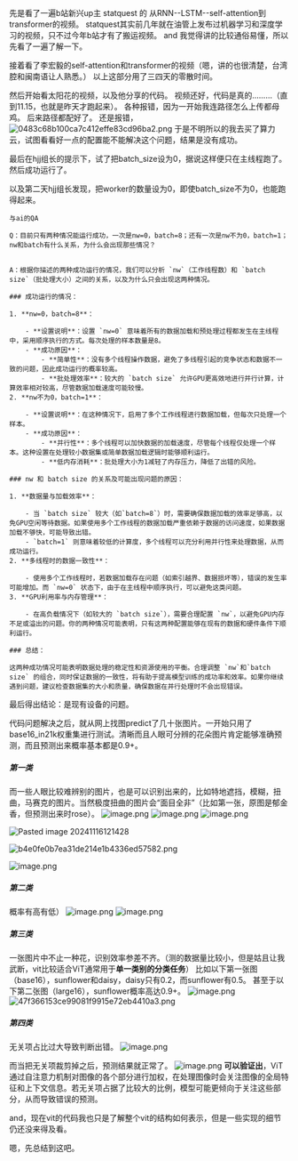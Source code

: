 先是看了一遍b站新兴up主 statquest 的 从RNN--LSTM--self-attention到transformer的视频。
statquest其实前几年就在油管上发布过机器学习和深度学习的视频，只不过今年b站才有了搬运视频。
and 我觉得讲的比较通俗易懂，所以先看了一遍了解一下。

接着看了李宏毅的self-attention和transformer的视频（嗯，讲的也很清楚，台湾腔和闽南语让人熟悉。）
以上这部分用了三四天的零散时间。

然后开始看太阳花的视频，以及他分享的代码。
视频还好，代码是真的………（直到11.15，也就是昨天才跑起来）。
各种报错，因为一开始我连路径怎么上传都母鸡。
后来路径都配好了。
还是报错，
![0483c68b100ca7c412effe83cd96ba2.png](https://erin-53347-1330131220.cos.ap-guangzhou.myqcloud.com/202411162216692.png)
于是不明所以的我去买了算力云，试图看看好一点的配置能不能解决这个问题，结果是没有成功。


最后在hjj组长的提示下，试了把batch_size设为0，据说这样便只在主线程跑了。然后成功运行了。

以及第二天hjj组长发现，把worker的数量设为0，即使batch_size不为0，也能跑得起来。

```
与ai的QA

Q：目前只有两种情况能运行成功，一次是nw=0，batch=8；还有一次是nw不为0，batch=1；nw和batch有什么关系，为什么会出现那些情况？


A：根据你描述的两种成功运行的情况，我们可以分析 `nw`（工作线程数）和 `batch size`（批处理大小）之间的关系，以及为什么只会出现这两种情况。

### 成功运行的情况：

1. **nw=0，batch=8**：
    
    - **设置说明**：设置 `nw=0` 意味着所有的数据加载和预处理过程都发生在主线程中，采用顺序执行的方式。每次处理的样本数量是8。
    - **成功原因**：
        - **简单性**：没有多个线程操作数据，避免了多线程引起的竞争状态和数据不一致的问题，因此成功运行的概率较高。
        - **批处理效率**：较大的 `batch size` 允许GPU更高效地进行并行计算，计算效率相对较高，尽管数据加载速度可能较慢。
2. **nw不为0，batch=1**：
    
    - **设置说明**：在这种情况下，启用了多个工作线程进行数据加载，但每次只处理一个样本。
    - **成功原因**：
        - **并行性**：多个线程可以加快数据的加载速度，尽管每个线程仅处理一个样本。这种设置在处理较小数据集或简单数据加载逻辑时能够顺利运行。
        - **低内存消耗**：批处理大小为1减轻了内存压力，降低了出错的风险。

### nw 和 batch size 的关系及可能出现问题的原因：

1. **数据量与加载效率**：
    
    - 当 `batch size` 较大（如`batch=8`）时，需要确保数据加载的效率足够高，以免GPU空闲等待数据。如果使用多个工作线程的数据加载严重依赖于数据的访问速度，如果数据加载不够快，可能导致出错。
    - `batch=1` 则意味着较低的计算度，多个线程可以充分利用并行性来处理数据，从而成功运行。
2. **多线程时的数据一致性**：
    
    - 使用多个工作线程时，若数据加载存在问题（如索引越界、数据损坏等），错误的发生率可能增加。而 `nw=0` 状态下，由于在主线程中顺序执行，可以避免这类问题。
3. **GPU利用率与内存管理**：
    
    - 在高负载情况下（如较大的 `batch size`），需要合理配置 `nw`，以避免GPU内存不足或溢出的问题。你的两种情况可能表明，只有这两种配置能够在现有的数据和硬件条件下顺利运行。

### 总结：

这两种成功情况可能表明数据处理的稳定性和资源使用的平衡。合理调整 `nw`和`batch size` 的组合，同时保证数据的一致性，将有助于提高模型训练的成功率和效率。如果你继续遇到问题，建议检查数据集的大小和质量，确保数据在并行处理时不会出现错误。
```

最后得出结论：是现有设备的问题。

代码问题解决之后，就从网上找图predict了几十张图片。一开始只用了base16_in21k权重集进行测试。清晰而且人眼可分辨的花朵图片肯定能够准确预测，而且预测出来概率基本都是0.9+。

##### 第一类
而一些人眼比较难辨别的图片，也是可以识别出来的，比如特地遮挡，模糊，扭曲，马赛克的图片。当然极度扭曲的图片会“面目全非”（比如第一张，原图是郁金香，但预测出来时rose）。
![image.png](https://erin-53347-1330131220.cos.ap-guangzhou.myqcloud.com/202411161242258.png)
![image.png](https://erin-53347-1330131220.cos.ap-guangzhou.myqcloud.com/202411161240557.png)
![image.png](https://erin-53347-1330131220.cos.ap-guangzhou.myqcloud.com/202411161250122.png)

![Pasted image 20241116121428](https://erin-53347-1330131220.cos.ap-guangzhou.myqcloud.com/202411161223090.png)

![b4e0fe0b7ea31de214e1b4336ed57582.png](https://erin-53347-1330131220.cos.ap-guangzhou.myqcloud.com/202411162319570.png)

![image.png](https://erin-53347-1330131220.cos.ap-guangzhou.myqcloud.com/202411162318224.png)

##### 第二类
概率有高有低）
![image.png](https://erin-53347-1330131220.cos.ap-guangzhou.myqcloud.com/202411161303068.png)
![image.png](https://erin-53347-1330131220.cos.ap-guangzhou.myqcloud.com/202411161230258.png)


##### 第三类
一张图片中不止一种花，识别效率参差不齐。（测的数据量比较小，但是姑且让我武断，vit比较适合ViT通常用于**单一类别的分类任务**）
比如以下第一张图（base16），sunflower和daisy，daisy只有0.2，而sunflower有0.5。
甚至于以下第二张图（large16），sunflower概率高达0.9+。
![image.png](https://erin-53347-1330131220.cos.ap-guangzhou.myqcloud.com/202411161354811.png)
![47f366153ce99081f9915e72eb4410a3.png](https://erin-53347-1330131220.cos.ap-guangzhou.myqcloud.com/202411162247242.png)
##### 第四类
无关项占比过大导致判断出错。
![image.png](https://erin-53347-1330131220.cos.ap-guangzhou.myqcloud.com/202411161316091.png)

而当把无关项裁剪掉之后，预测结果就正常了。
![image.png](https://erin-53347-1330131220.cos.ap-guangzhou.myqcloud.com/202411161318988.png)
**可以验证出**，ViT通过自注意力机制对图像的各个部分进行加权，在处理图像时会关注图像的全局特征和上下文信息。若无关项占据了比较大的比例，模型可能更倾向于关注这些部分，从而导致错误的预测。


and，现在vit的代码我也只是了解整个vit的结构如何表示，但是一些实现的细节仍还没来得及看。

嗯，先总结到这吧。
